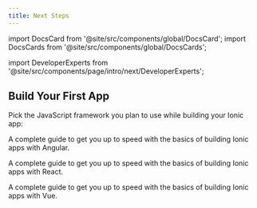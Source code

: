 ```yaml
---
title: Next Steps
---
```


<head>
  <title>Next Steps for Starting an App: Choose Your JavaScript Framework</title>
  <meta
    name="description"
    content="In order to build an Ionic app, you first need to choose the JavaScript framework you plan to use. Learn more about next steps for starting an app with Ionic."
  />
</head>

import DocsCard from '@site/src/components/global/DocsCard';
import DocsCards from '@site/src/components/global/DocsCards';

import DeveloperExperts from '@site/src/components/page/intro/next/DeveloperExperts';

## Build Your First App

Pick the JavaScript framework you plan to use while building your Ionic app:

<DocsCards>
  <DocsCard header="Start with Angular" href="../angular/your-first-app" icon="/ionic/icons/logo-angular-icon.png">
    <p>A complete guide to get you up to speed with the basics of building Ionic apps with Angular.</p>
  </DocsCard>

<DocsCard header="Start with React" href="../react/your-first-app" icon="/ionic/icons/logo-react-icon.png">
  <p>A complete guide to get you up to speed with the basics of building Ionic apps with React.</p>
</DocsCard>

  <DocsCard header="Start with Vue" href="../vue/your-first-app" icon="/ionic/icons/logo-vue-icon.png">
    <p>A complete guide to get you up to speed with the basics of building Ionic apps with Vue.</p>
  </DocsCard>
</DocsCards>

<DeveloperExperts />
